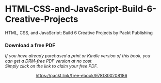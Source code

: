 # HTML-CSS-and-JavaScript-Build-6-Creative-Projects
HTML, CSS, and JavaScript: Build 6 Creative Projects by Packt Publishing
### Download a free PDF

 <i>If you have already purchased a print or Kindle version of this book, you can get a DRM-free PDF version at no cost.<br>Simply click on the link to claim your free PDF.</i>
<p align="center"> <a href="https://packt.link/free-ebook/9781800208186">https://packt.link/free-ebook/9781800208186 </a> </p>